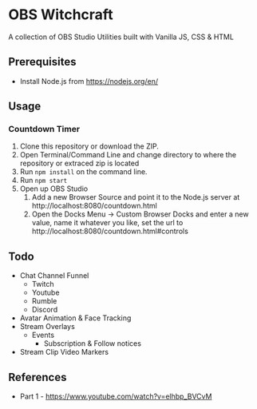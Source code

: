# OBS Witchcraft

A collection of OBS Studio Utilities built with Vanilla JS, CSS & HTML

## Prerequisites

- Install Node.js from https://nodejs.org/en/

## Usage

### Countdown Timer
1. Clone this repository or download the ZIP.
2. Open Terminal/Command Line and change directory to where the repository or extraced zip is located
3. Run `npm install` on the command line.
4. Run `npm start`
5. Open up OBS Studio
   1. Add a new Browser Source and point it to the Node.js server at http://localhost:8080/countdown.html
   2. Open the Docks Menu -> Custom Browser Docks and enter a new value, name it whatever you like, set the url to http://localhost:8080/countdown.html#controls

## Todo
- Chat Channel Funnel
  - Twitch
  - Youtube
  - Rumble
  - Discord
- Avatar Animation & Face Tracking
- Stream Overlays
  - Events
    - Subscription & Follow notices
- Stream Clip Video Markers

## References
 - Part 1 - https://www.youtube.com/watch?v=elhbp_BVCvM
